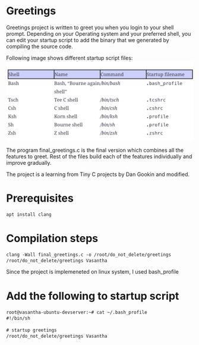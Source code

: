 # Greetings

Greetings project is written to greet you when you login to your
shell prompt. Depending on your Operating system and your preferred
shell, you can edit your startup script to add the binary that we 
generated by compiling the source code. 

Following image shows different startup script files:
![alt text](https://github.com/vasanthapeddinti/Greetings/blob/main/image.png?raw=true)

The program final_greetings.c is the final version which combines 
all the features to greet. Rest of the files build each of the features
individually and improve gradually.

The project is a learning from Tiny C projects by Dan Gookin and modified. 

# Prerequisites
```
apt install clang
```

# Compilation steps
```
clang -Wall final_greetings.c -o /root/do_not_delete/greetings
/root/do_not_delete/greetings Vasantha
```

Since the project is implemeneted on linux system, I used bash_profile

# Add the following to startup script
```
root@vasantha-ubuntu-devserver:~# cat ~/.bash_profile 
#!/bin/sh

# startup greetings
/root/do_not_delete/greetings Vasantha
```